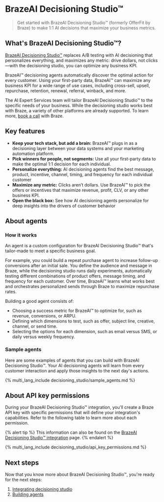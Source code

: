 # BrazeAI Decisioning Studio™

> Get started with BrazeAI Decisioning Studio™ (formerly OfferFit by Braze) to make 1:1 AI decisions that maximize your business metrics.

## What's BrazeAI Decisioning Studio™?

[BrazeAI Decisioning Studio™](https://www.braze.com/product/brazeai-decisioning-studio/) replaces A/B testing with AI decisioning that personalizes everything, and maximizes any metric: drive dollars, not clicks&#8212;with the decisioning studio, you can optimize any business KPI.

BrazeAI™ decisioning agents automatically discover the optimal action for every customer. Using your first-party data, BrazeAI™ can maximize any business KPI for a wide range of use cases, including cross-sell, upsell, repurchase, retention, renewal, referral, winback, and more.

The AI Expert Services team will tailor BrazeAI Decisioning Studio™ to the specific needs of your business. While the decisioning studio works best with Braze, a variety of other platforms are already supported. To learn more, [book a call](https://www.braze.com/get-started/) with Braze.

## Key features

- **Keep your tech stack, but add a brain:** BrazeAI™ plugs in as a decisioning layer between your data systems and your marketing automation platform.
- **Pick winners for people, not segments:** Use all your first-party data to make the optimal 1:1 decision for each individual.
- **Personalize everything:** AI decisioning agents find the best message, product, incentive, channel, timing, and frequency for each individual customer
- **Maximize any metric:** Clicks aren’t dollars. Use BrazeAI™ to pick the offers or incentives that maximize revenue, profit, CLV, or any other business KPI.
- **Open the black box:** See how AI decisioning agents personalize for deep insights into the drivers of customer behavior

## About agents

### How it works

An agent is a custom configuration for BrazeAI Decisioning Studio™ that's tailor-made to meet a specific business goal.

For example, you could build a repeat purchase agent to increase follow-up conversions after an initial sale. You define the audience and message in Braze, while the decisioning studio runs daily experiments, automatically testing different combinations of product offers, message timing, and frequency for each customer. Over time, BrazeAI™ learns what works best and orchestrates personalized sends through Braze to maximize repurchase rates.

Building a good agent consists of:

- Choosing a success metric for BrazeAI™ to optimize for, such as revenue, conversions, or ARPU.
- Defining which dimensions to test, such as offer, subject line, creative, channel, or send time.
- Selecting the options for each dimension, such as email versus SMS, or daily versus weekly frequency.

### Sample agents

Here are some examples of agents that you can build with BrazeAI Decisioning Studio™. Your AI decisioning agents will learn from every customer interaction and apply those insights to the next day's actions.

{% multi_lang_include decisioning_studio/sample_agents.md %}

## About API key permissions

During your BrazeAI Decisioning Studio™ integration, you'll create a Braze API key with specific permissions that will define your integration's capabilities. Refer to the following table to learn more about each permission.

{% alert tip %}
This information can also be found on the [BrazeAI Decisioning Studio™ integration]({{site.baseurl}}/user_guide/brazeai/decisioning_studio/integration) page.
{% endalert %}

{% multi_lang_include decisioning_studio/api_key_permissions.md %}

## Next steps

Now that you know more about BrazeAI Decisioning Studio™, you're ready for the next steps:

1. [Integrating decisioning studio]({{site.baseurl}}/user_guide/brazeai/decisioning_studio/integration/)
2. [Building agents]({{site.baseurl}}/user_guide/brazeai/decisioning_studio/building_agents/)
